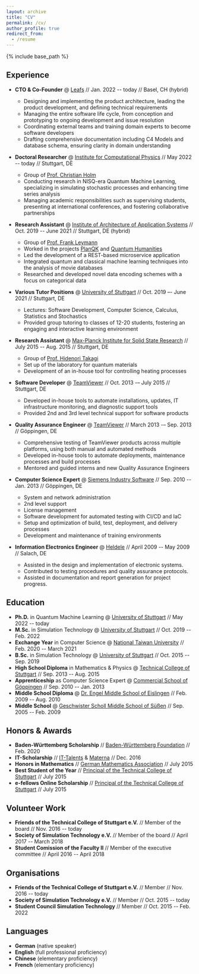 ```yaml
---
layout: archive
title: "CV"
permalink: /cv/
author_profile: true
redirect_from:
  - /resume
---
```


{% include base_path %}

## Experience

* **CTO & Co-Founder** @ [Leafs](https://leafs.ch) // Jan. 2022 -- today // Basel, CH (hybrid)
  - Designing and implementing the product architecture, leading the product development, and defining technical requirements
  - Managing the entire software life cycle, from conception and prototyping to ongoing development and issue resolution
  - Coordinating external teams and training domain experts to become software developers
  - Drafting comprehensive documentation including C4 Models and database schema, ensuring clarity in domain understanding

* **Doctoral Researcher** @ [Institute for Computational Physics](https://www.icp.uni-stuttgart.de) // May 2022 -- today // Stuttgart, DE
  - Group of [Prof. Christian Holm](https://www.uni-stuttgart.de/presse/experten/Prof.-Dr.-Christian-Holm)
  - Conducting research in NISQ-era Quantum Machine Learning, specializing in simulating stochastic processes and enhancing time series analysis
  - Managing academic responsibilities such as supervising students, presenting at international conferences, and fostering collaborative partnerships

* **Research Assistant** @ [Institute of Architecture of Application Systems](https://www.iaas.uni-stuttgart.de) // Oct. 2019 -- June 2021 // Stuttgart, DE (hybrid)
  - Group of [Prof. Frank Leymann](https://www.iaas.uni-stuttgart.de/institut/team/Leymann)
  - Worked in the projects [PlanQK](https://planqk.de/en) and [Quantum Humanities](https://www.iaas.uni-stuttgart.de/en/projects/quantum-humanities)
  - Led the development of a REST-based microservice application
  - Integrated quantum and classical machine learning techniques into the analysis of movie databases
  - Researched and developed novel data encoding schemes with a focus on categorical data

* **Various Tutor Positions** @ [University of Stuttgart](https://www.uni-stuttgart.de/en) // Oct. 2019 –- June 2021 // Stuttgart, DE
  - Lectures: Software Development, Computer Science, Calculus, Statistics and Stochastics
  - Provided group tutoring to classes of 12-20 students, fostering an engaging and interactive learning environment

* **Research Assistant** @ [Max-Planck Institute for Solid State Research](https://www.fkf.mpg.de/en) // July 2015 -- Aug. 2015 // Stuttgart, DE
  - Group of [Prof. Hidenori Takagi](https://www.fkf.mpg.de/542312/Takagi)
  - Set up of the laboratory for quantum materials
  - Development of an in-house tool for controlling heating processes

* **Software Developer** @ [TeamViewer](https://www.teamviewer.com/en) // Oct. 2013 -– July 2015 // Stuttgart, DE
  - Developed in-house tools to automate installations, updates, IT infrastructure monitoring, and diagnostic support tools
  - Provided 2nd and 3rd level technical support for software products

* **Quality Assurance Engineer** @ [TeamViewer](https://www.teamviewer.com/en) // March 2013 -– Sep. 2013 // Göppingen, DE
  - Comprehensive testing of TeamViewer products across multiple platforms, using both manual and automated methods
  - Developed in-house tools to automate deployments, maintenance processes and build processes
  - Mentored and guided interns and new Quality Assurance Engineers

* **Computer Science Expert** @ [Siemens Industry Software](https://www.sw.siemens.com/en-US) // Sep. 2010 -- Jan. 2013 // Göppingen, DE
  - System and network administration
  - 2nd level support
  - License management
  - Software development for automated testing with CI/CD and IaC
  - Setup and optimization of build, test, deployment, and delivery processes
  - Development and maintenance of training environments

* **Information Electronics Engineer** @ [Heldele](https://www.heldele.de/) // April 2009 -- May 2009 // Salach, DE
  - Assisted in the design and implementation of electronic systems.
  - Contributed to testing procedures and quality assurance protocols.
  - Assisted in documentation and report generation for project progress.

## Education

* **Ph.D.** in Quantum Machine Learning @ [University of Stuttgart](https://www.uni-stuttgart.de/en) // May 2022 -- today
* **M.Sc.** in Simulation Technology @ [University of Stuttgart](https://www.uni-stuttgart.de/en) // Oct. 2019 -- Feb. 2022
* **Exchange Year** in Computer Science @ [National Taiwan University](https://www.ntu.edu.tw/english/) // Feb. 2020 -- March 2021
* **B.Sc.** in Simulation Technology @ [University of Stuttgart](https://www.uni-stuttgart.de/en) // Oct. 2015 -- Sep. 2019
* **High School Diploma** in Mathematics & Physics @ [Technical College of Stuttgart](https://www.gsih-mit-to.de/schulen-berufe/abteilung-technische-oberschule/die-to) // Sep. 2013 -- Aug. 2015
* **Apprenticeship** as Computer Science Expert @ [Commercial School of Göppingen](https://gs-gp.eu/) // Sep. 2010 -- Jan. 2013
* **Middle School Diploma** @ [Dr. Engel Middle School of Eislingen](https://www.eislingen.de/de/Leben-in-Eislingen/Bildung/Schulen-in-Eislingen/Schule?view=publish&item=school&id=6) // Feb. 2009 -- Aug. 2010
* **Middle School** @ [Geschwister Scholl Middle School of Süßen](https://schulverbund.suessen.de/,Lde/startseite/realschule.html) // Sep. 2005 -- Feb. 2009

## Honors & Awards

* **Baden-Württemberg Scholarship** // [Baden-Württemberg Foundation](https://www.bwstiftung.de) // Feb. 2020
* **IT-Scholarship** // [IT-Talents](https://it-talents.de) & [Materna](https://www.materna.de/) // Dec. 2016
* **Honors in Mathematics** // [German Mathematics Association](https://www.mathematik.de/en) // July 2015
* **Best Student of the Year** // [Principal of the Technical College of Stuttgart](https://www.gsih-mit-to.de/schulen-berufe/abteilung-technische-oberschule/die-to) // July 2015
* **e-fellows Online Scholarship** // [Principal of the Technical College of Stuttgart](https://www.gsih-mit-to.de/schulen-berufe/abteilung-technische-oberschule/die-to) // July 2015

## Volunteer Work

* **Friends of the Technical College of Stuttgart e.V.** // Member of the board // Nov. 2016 -- today
* **Society of Simulation Technology e.V.** // Member of the board // April 2017 -- March 2018
* **Student Comission of the Faculty II** // Member of the executive committee // April 2016 -- April 2018

## Organisations

* **Friends of the Technical College of Stuttgart e.V.** // Member // Nov. 2016 -- today
* **Society of Simulation Technology e.V.** // Member // Oct. 2015 -- today
* **Student Council Simulation Technology** // Member // Oct. 2015 -- Feb. 2022

## Languages

* **German** (native speaker)
* **English** (full professional proficiency)
* **Chinese** (elementary proficiency)
* **French** (elementary proficiency)